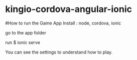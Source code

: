 # kingio-cordova-angular-ionic

#How to run the Game App
Install : node, cordova, ionic 

go to the app folder 

run $ ionic serve

You can see the settings to understand how to play.
